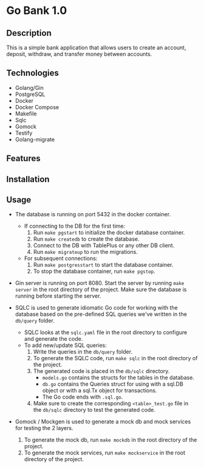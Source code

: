 # Go Bank 1.0

## Description

This is a simple bank application that allows users to create an account, deposit, withdraw, and transfer money between accounts.

## Technologies

- Golang/Gin
- PostgreSQL
- Docker
- Docker Compose
- Makefile
- Sqlc
- Gomock
- Testify
- Golang-migrate

## Features

## Installation

<!-- 1. Clone the repository
2. Run `make compose-up` to start the application
3. Run `make compose-down` to stop the application
4. Run `make compose-logs` to view the logs of the application
5. Run `make compose-psql` to connect to the database
6. Run `make compose-test` to run the tests
7. Run `make compose-migrate-up` to run the migrations
8. Run `make compose-migrate-down` to rollback the migrations -->

## Usage

- The database is running on port 5432 in the docker container.

     - If connecting to the DB for the first time:
          1. Run `make pgstart` to initialize the docker database container.
          2. Run `make createdb` to create the database.
          3. Connect to the DB with TablePlus or any other DB client.
          4. Run `make migrateup` to run the migrations.
     - For subsequent connections:
          1. Run `make postgresstart` to start the database container.
          2. To stop the database container, run `make pgstop`.

- Gin server is running on port 8080. Start the server by running `make server` in the root directory of the project. Make sure the database is running before starting the server.

- SQLC is used to generate idiomatic Go code for working with the database based on the pre-defined SQL queries we've written in the `db/query` folder.

     - SQLC looks at the `sqlc.yaml` file in the root directory to configure and generate the code.
     - To add new/update SQL queries:
          1. Write the queries in the `db/query` folder.
          2. To generate the SQLC code, run `make sqlc` in the root directory of the project.
          3. The generated code is placed in the `db/sqlc` directory.
                - `models.go` contains the structs for the tables in the database.
                - `db.go` contains the Queries struct for using with a sql.DB object or with a sql.Tx object for transactions.
                - The Go code ends with `.sql.go`.
          4. Make sure to create the corresponding `<table>_test.go` file in the `db/sqlc` directory to test the generated code.

- Gomock / Mockgen is used to generate a mock db and mock services for testing the 2 layers.
     1. To generate the mock db, run `make mockdb` in the root directory of the project.
     2. To generate the mock services, run `make mockservice` in the root directory of the project.
